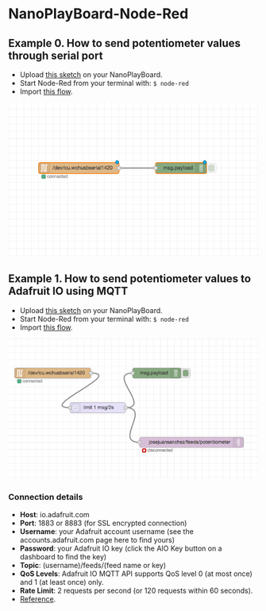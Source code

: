 # NanoPlayBoard-Node-Red

## Example 0. How to send potentiometer values through serial port

* Upload [this sketch](00-potentiometer/arduino/read/read.ino) on your NanoPlayBoard.
* Start Node-Red from your terminal with: `$ node-red`
* Import [this flow](00-potentiometer/node-red/flow.json).

![](00-potentiometer/screenshot/flow.png)

## Example 1. How to send potentiometer values to Adafruit IO using MQTT

* Upload [this sketch](01-potentiometer-mqtt/arduino/read/read.ino) on your NanoPlayBoard.
* Start Node-Red from your terminal with: `$ node-red`
* Import [this flow](01-potentiometer-mqtt/node-red/flow.json).

![](01-potentiometer-mqtt/screenshot/flow.png)

### Connection details

* **Host**: io.adafruit.com
* **Port**: 1883 or 8883 (for SSL encrypted connection)
* **Username**: your Adafruit account username (see the accounts.adafruit.com page here to find yours)
* **Password**: your Adafruit IO key (click the AIO Key button on a dashboard to find the key)
* **Topic**: (username)/feeds/(feed name or key)
* **QoS Levels**: Adafruit IO MQTT API supports QoS level 0 (at most once) and 1 (at least once) only.
* **Rate Limit**: 2 requests per second (or 120 requests within 60 seconds).
* [Reference](https://learn.adafruit.com/adafruit-io/mqtt-api).
